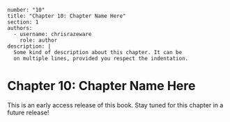 ```metadata
number: "10"
title: "Chapter 10: Chapter Name Here"
section: 1
authors:
  - username: chrisrazeware
    role: author
description: |
  Some kind of description about this chapter. It can be
  on multiple lines, provided you respect the indentation.
```

# Chapter 10: Chapter Name Here

This is an early access release of this book. Stay tuned for this chapter in a future release!